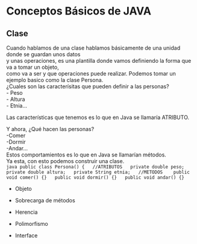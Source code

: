   Conceptos Básicos de JAVA
  ======
  
   Clase
   ------
   
   Cuando hablamos de una clase hablamos básicamente de una unidad donde se guardan unos datos   
   y unas operaciones, es una plantilla donde vamos definiendo la forma que va a tomar un objeto,  
   como va a ser y que operaciones puede realizar. 
   Podemos tomar un ejemplo basico como la clase Persona.  
   ¿Cuales son las caracterísitas que pueden definir a las personas?  
    - Peso  
    - Altura   
    - Etnia...  
    
   Las características que tenemos es lo que en Java se llamaría ATRIBUTO.  
   
   Y ahora, ¿Qué hacen las personas?  
    -Comer  
    -Dormir  
    -Andar...  
    Estos comportamientos es lo que en Java se llamarían métodos.  
    Ya esta, con esto podemos construir una clase.  
    ```java
    public class Persona() {  
        //ATRIBUTOS  
      private double peso;  
      private double altura;  
      private String etnia;  
        //METODOS   
      public void comer() {}  
      public void dormir() {}  
      public void andar() {}  
      ```
       
  - Objeto
  
  - Sobrecarga de métodos
  
  - Herencia
  
  - Polimorfismo
  
  - Interface




